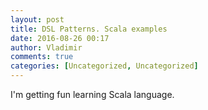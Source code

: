 ```yaml
---
layout: post
title: DSL Patterns. Scala examples
date: 2016-08-26 00:17
author: Vladimir
comments: true
categories: [Uncategorized, Uncategorized]
---
```




I'm getting fun learning Scala language.
